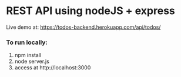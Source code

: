 # REST API using nodeJS + express
Live demo at: https://todos-backend.herokuapp.com/api/todos/

### To run locally:
1. npm install
2. node server.js
3. access at http://localhost:3000

